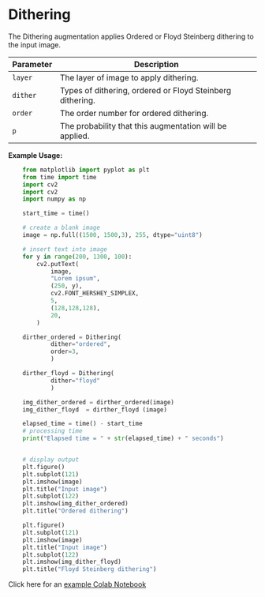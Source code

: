 # Dithering

The Dithering augmentation applies Ordered or Floyd Steinberg dithering to the input image.


| Parameter | Description                                               |
|-----------|-----------------------------------------------------------|
| `layer`   | The layer of image to apply dithering.                    |
| `dither`  | Types of dithering, ordered or Floyd Steinberg dithering. |
| `order`   | The order number for ordered dithering.                   |
| `p`       | The probability that this augmentation will be applied.   |


**Example Usage:**
```python
    from matplotlib import pyplot as plt
    from time import time
    import cv2
    import cv2
    import numpy as np

    start_time = time()

    # create a blank image
    image = np.full((1500, 1500,3), 255, dtype="uint8")

    # insert text into image
    for y in range(200, 1300, 100):
        cv2.putText(
            image,
            "Lorem ipsum",
            (250, y),
            cv2.FONT_HERSHEY_SIMPLEX,
            5,
            (128,128,128),
            20,
        )

    dirther_ordered = Dithering(
            dither="ordered",
            order=3,
            )

    dirther_floyd = Dithering(
            dither="floyd"
            )

    img_dither_ordered = dirther_ordered(image)
    img_dither_floyd  = dirther_floyd (image)

    elapsed_time = time() - start_time
    # processing time
    print("Elapsed time = " + str(elapsed_time) + " seconds")


    # display output
    plt.figure()
    plt.subplot(121)
    plt.imshow(image)
    plt.title("Input image")
    plt.subplot(122)
    plt.imshow(img_dither_ordered)
    plt.title("Ordered dithering")

    plt.figure()
    plt.subplot(121)
    plt.imshow(image)
    plt.title("Input image")
    plt.subplot(122)
    plt.imshow(img_dither_floyd)
    plt.title("Floyd Steinberg dithering")
```


Click here for an [example Colab Notebook](https://colab.research.google.com/drive/19bqVyTF21BlzvEH4wOg_zFoFnCepPH1h?usp=sharing)
